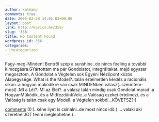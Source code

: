 ```yaml
---
author: kalmanp
comments: true
date: 2005-02-28 14:01:01+00:00
layout: post
link: http://kavics.me/356/
slug: '356'
title: No Content Found
wordpress_id: 356
categories:
- Uncategorized
---
```


Fagy-meg-MInden! Bentről szép a sunshine..de nincs feeling a további kimozgásra.GYártottam ma pár Gondolatot, integráltakat..majd egyszer megosztom. A Gondolat a Végtelen sok Egyéni Nézőpont közös Alapegysége. What is the Model?..talán értelmetlen kérdés a racionális síkon..a hogyan működikre van csak MINDENben válasz(..szerintem-most)..MI a Lét?..MI az Élet?..a válasz talán mindig csak Gondolat marad..a HogyanMűködik..és a MitKezdünkVele..a Valóság ezeket értelmezi..és a Valóság is talán csak egy Modell..a Végtelen sokból...KÖVETSZ?:)




[comments](mailto://kalmanp@gmail.com) (0:(..kéne ilyet is csinálni..de most nincs idő:( ... valaki aki szeretne JÓT tenni meglephetne:)..  

